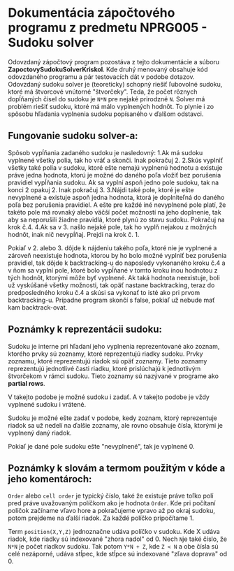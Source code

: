 ﻿# Dokumentácia zápočtového programu z predmetu NPRG005 - Sudoku solver
 Odovzdaný zápočtový program pozostáva z tejto dokumentácie a súboru **ZapoctovySudokuSolverKriskol**.
 Kde druhý menovaný obsahuje kód odovzdaného programu a pár testovacích dát v podobe dotazov.
 Odovzdaný sudoku solver je (teoreticky) schopný riešiť ľubovolné sudoku, ktoré má štvorcové
 vnútorné "štvorčeky". Teda, že počet rôznych dopĺňaných čisel do sudoku je `N*N` pre nejaké prirodzné `N`.
 Solver má problém riešiť sudoku, ktoré má málo vyplnených hodnôt. To plynie i zo spôsobu hľadania vyplnenia
 sudoku popísaného v ďalšom odstavci.
## Fungovanie sudoku solver-a:

Spôsob vypĺňania zadaného sudoku je nasledovný:
1.Ak má sudoku vyplnené všetky polia, tak ho vráť a skonči. Inak pokračuj 2.
2.Skús vyplniť všetky také polia v sudoku, ktoré ešte nemajú vyplnenú hodnotu a existuje práve jedna hodnota, ktorú je možné do daného poľa vložiť bez porušenia pravidiel vypĺňania sudoku. Ak sa vyplní aspoň jedno pole sudoku, tak na konci 2 opakuj 2. Inak pokračuj 3.
3.Nájdi také pole, ktoré je ešte nevyplnené a existuje aspoň jedna hodnota, ktorá je doplniteľná do daného poľa bez porušenia pravidiel. A ešte pre každé iné nevyplnené pole platí, že takéto pole má rovnaký alebo väčší počet možností na jeho doplnenie, tak aby sa neporušili žiadne pravidlá, ktoré plynú zo stavu sudoku. Pokračuj na krok č.4.
4.Ak sa v 3. našlo nejaké pole, tak ho vyplň nejakou z možných hodnôt, 
	inak nič nevypĺňaj. Prejdi na krok č. 1.

Pokiaľ v 2. alebo 3. dôjde k nájdeniu takého poľa, ktoré nie je vyplnené a zároveň neexistuje hodnota, ktorou by ho bolo možné vyplniť bez porušenia pravidiel, tak dôjde k backtracking-u do naposledy
vykonaného kroku č.4 a v ňom sa vyplní pole, ktoré bolo vypĺňané v tomto kroku  inou hodnotou z tých hodnôt, ktorými môže byť vyplnené. Ak taká hodnota neexistuje, boli už vyskúšané všetky možnosti, tak opäť nastane backtracking, teraz do predposledného kroku č.4 a skúsi sa vykonať to isté ako pri prvom backtracking-u. Prípadne program skončí s false, pokiaľ už nebude mať kam backtrack-ovat.

## Poznámky k reprezentácii sudoku:
Sudoku je interne pri hľadaní jeho vyplnenia reprezentované ako zoznam, ktorého prvky sú zoznamy, ktoré reprezentujú riadky sudoku. Prvky zoznamu, ktoré reprezentujú riadok sú opäť zoznamy.
Tieto zoznamy reprezentujú jednotlivé časti riadku, ktoré prislúchajú k jednotlivým štvorčekom v rámci sudoku. Tieto zoznamy sú nazývané v programe ako **partial rows**.

V takejto podobe je možné sudoku i zadať. A v takejto podobe je vždy vyplnené sudoku i vrátené.

Sudoku je možné ešte zadať v podobe, kedy zoznam, ktorý reprezentuje riadok sa už nedelí na ďalšie zoznamy, ale rovno obsahuje čísla, ktorými je vyplnený daný riadok.

Pokiaľ je dané pole sudoku ešte "nevyplnené", tak je vyplnené 0.
## Poznámky k slovám a termom použitým v kóde a jeho komentároch:
`Order` alebo `cell order` je typický číslo, také že existuje práve toľko polí pred práve uvažovaným políčkom ako je hodnota `Order`. Kde pri počítaní políčok začíname vľavo hore a pokračujeme vpravo až po okraj sudoku, potom prejdeme na ďalší riadok. Za každé políčko pripočítame 1.  

Term `position(X,Y,Z)` jednoznačne udáva políčko v sudoku. Kde X
udáva riadok, kde riadky sú indexované "zhora nadol" od 0.
Nech `N`je také číslo, že `N*N` je počet riadkov sudoku.
Tak potom `Y*N + Z`, kde `Z < N` a obe čísla sú celé nezáporné, udáva stĺpec, kde stĺpce sú indexované "zľava  doprava" od 0.

